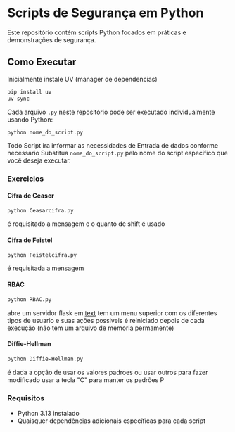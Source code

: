 # Scripts de Segurança em Python

Este repositório contém scripts Python focados em práticas e demonstrações de segurança.

## Como Executar

Inicialmente instale UV (manager de dependencias)

```bash
pip install uv
uv sync
````

Cada arquivo `.py` neste repositório pode ser executado individualmente usando Python:

```bash
python nome_do_script.py
```

Todo Script ira informar as necessidades de Entrada de dados conforme necessario
Substitua `nome_do_script.py` pelo nome do script específico que você deseja executar.

### Exercicios

#### Cifra de Ceaser

```bash
python Ceasarcifra.py
```

é requisitado a mensagem e o quanto de shift é usado

#### Cifra de Feistel

```bash
python Feistelcifra.py
```

é requisitada a mensagem

#### RBAC

```bash
python RBAC.py
```

abre um servidor flask em [text](http://127.0.0.1:5000)
tem um menu superior com os diferentes tipos de usuario e suas ações possiveis
é reiniciado depois de cada execução (não tem um arquivo de memoria permamente)

#### Diffie-Hellman

```bash
python Diffie-Hellman.py
```

é dada a opção de usar os valores padroes ou usar outros
para fazer modificado usar a tecla "C"
para manter os padrões P

### Requisitos

- Python 3.13 instalado
- Quaisquer dependências adicionais específicas para cada script
